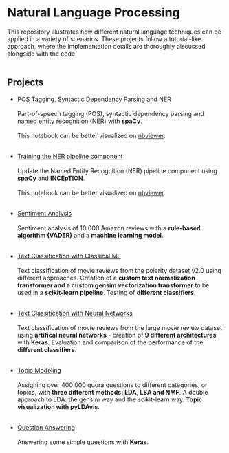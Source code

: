 # Natural Language Processing

This repository illustrates how different natural language techniques can be applied in a variety of scenarios. These projects follow a tutorial-like approach, where the implementation details are thoroughly discussed alongside with the code.
<br><br>

## Projects

* [POS Tagging, Syntactic Dependency Parsing and NER](./POS%20Tagging%20and%20NER.ipynb)
<br><br>
Part-of-speech tagging (POS), syntactic dependency parsing and named entity recognition (NER) with **spaCy**. <br><br>
This notebook can be better visualized on [nbviewer](https://nbviewer.jupyter.org/github/j-n-t/natural_language_processing/blob/master/POS%20Tagging%20and%20NER.ipynb).
<br><br>

* [Training the NER pipeline component](./spacy-inception_ner_training.ipynb)
<br><br>
Update the Named Entity Recognition (NER) pipeline component using **spaCy** and **INCEpTION**. <br><br>
This notebook can be better visualized on [nbviewer](https://nbviewer.jupyter.org/github/j-n-t/natural_language_processing/blob/master/spacy-inception_ner_training.ipynb).
<br><br>

* [Sentiment Analysis](./Sentiment%20Analysis.ipynb)
<br><br>
Sentiment analysis of 10 000 Amazon reviews with a **rule-based algorithm (VADER)** and a **machine learning model**.
<br><br>

* [Text Classification with Classical ML](./Text%20Classification.ipynb)
<br><br>
Text classification of movie reviews from the polarity dataset v2.0 using different approaches. Creation of a **custom text normalization transformer and a custom gensim vectorization transformer** to be used in a **scikit-learn pipeline**. Testing of **different classifiers**.
<br><br>

* [Text Classification with Neural Networks](./Text%20Classification%20with%20Neural%20Networks.ipynb)
<br><br>
Text classification of movie reviews from the large movie review dataset using **artifical neural networks** - creation of **9 different architectures** with **Keras**. Evaluation and comparison of the performance of the **different classifiers**.
<br><br>

* [Topic Modeling](https://nbviewer.ipython.org/github/j-n-t/natural_language_processing/blob/02e845395f8654ac642ec418674a5bb1b2543326/Topic%20Modeling.ipynb)
<br><br>
 Assigning over 400 000 quora questions to different categories, or topics, with **three different methods: LDA, LSA and NMF**. A double approach to LDA: the gensim way and the scikit-learn way. **Topic visualization with pyLDAvis**.
<br><br>

* [Question Answering](./Question%20Answering.ipynb)
<br><br>
Answering some simple questions with **Keras**.